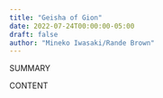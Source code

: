 ```yaml
---
title: "Geisha of Gion"
date: 2022-07-24T00:00:00-05:00
draft: false
author: "Mineko Iwasaki/Rande Brown"
---
```


SUMMARY

<!--more-->

CONTENT